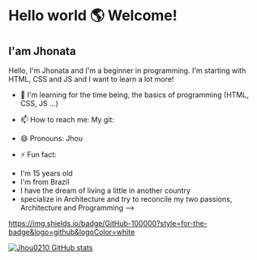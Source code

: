 # Hello world 🌎 Welcome!

## I'am Jhonata

Hello, I'm Jhonata and I'm a beginner in programming. I'm starting with HTML, CSS and JS and I want to learn a lot more!

- 🌱 I'm learning for the time being, the basics of programming (HTML, CSS, JS ...)

- 📫 How to reach me: 
My git: 

- 😄 Pronouns: Jhou

- ⚡ Fun fact: 
 * I'm 15 years old
 *  I'm from Brazil
 *  I have the dream of living a little in another country
 *  specialize in Architecture and try to reconcile my two passions, Architecture and Programming
-->

https://img.shields.io/badge/GitHub-100000?style=for-the-badge&logo=github&logoColor=white

[![Jhou0210 GitHub stats](https://github-readme-stats.vercel.app/api?username=Jhou0210)](https://github.com/Jhou0210/github-readme-stats)
